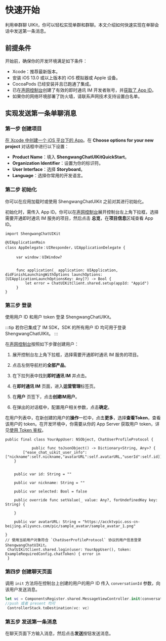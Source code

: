 # 快速开始

<Toc />

利用单群聊 UIKit，你可以轻松实现单群和群聊。本文介绍如何快速实现在单聊会话中发送第一条消息。

## 前提条件

开始前，确保你的开发环境满足如下条件：

- Xcode：推荐最新版本。
- 安装 iOS 13.0 或以上版本的 iOS 模拟器或 Apple 设备。
- CocoaPods 已经安装并且已跑通了集成。
- 已在[声网控制台](https://console.shengwang.cn/overview)创建了有效的即时通讯 IM 开发者账号，并[获取了 App ID](/document/android/enable_im.html#_3-获取-app-id)。
- 如果你的网络环境部署了防火墙，请联系声网技术支持设置白名单。

## 实现发送第一条单聊消息

### 第一步 创建项目

[在 Xcode 中创建一个 iOS 平台下的 App](https://developer.apple.com/cn/documentation/xcode/creating_an_xcode_project_for_an_app/)。在 **Choose options for your new project** 对话框中进行以下设置：

- **Product Name**：填入 **ShengwangChatUIKitQuickStart**。
- **Organization Identifier**：设置为你的标识符。
- **User Interface**：选择 **Storyboard**。
- **Language**：选择你常用的开发语言。

### 第二步 初始化

你可以在应用加载时或使用 ShengwangChatUIKit 之前对其进行初始化。

初始化时，需传入 App ID。你可以在[声网控制台](https://console.shengwang.cn/overview)展开控制台左上角下拉框，选择需要开通即时通讯 IM 服务的项目，然后点击 **总览**，在**项目信息**区域查看 App ID。

```
import ShengwangChatUIKit
    
@UIApplicationMain
class AppDelegate：UIResponder，UIApplicationDelegate {

     var window：UIWindow?


     func application(_ application: UIApplication, didFinishLaunchingWithOptions launchOptions: [UIApplicationLaunchOptionsKey: Any]?) -> Bool {
         let error = ChatUIKitClient.shared.setup(appId: "Appid")
     }
}
```

### 第三步 登录

使用用户 ID 和用户 token 登录 ShengwangChatUIKit。

:::tip
若你已集成了 IM SDK，SDK 的所有用户 ID 均可用于登录 ShengwangChatUIKit。
:::

在[声网控制台](https://console.shengwang.cn/overview)按照如下步骤创建用户：

1. 展开控制台左上角下拉框，选择需要开通即时通讯 IM 服务的项目。

2. 点击左侧导航栏的**全部产品**。

3. 在下拉列表中找到**即时通讯 IM** 并点击。

4. 在**即时通讯 IM** 页面，进入**运营管理**标签页。

5. 在**用户** 页签下，点击**创建IM用户**。

6. 在弹出的对话框中，配置用户相关参数，点击**确定**。

在用户列表中，在新创建的用户的**操作**一栏中，点击**更多**，选择**查看Token**，查看该用户的 token。在开发环境中，你需要从你的 App Server 获取用户 token，详见[使用 Token 鉴权](/document/server-side/token_authentication.html)。

```
public final class YourAppUser: NSObject, ChatUserProfileProtocol {

            public func toJsonObject() -> Dictionary<String, Any>? {
        ["ease_chat_uikit_user_info":["nickname":self.nickname,"avatarURL":self.avatarURL,"userId":self.id]]
    }
    
    
    public var id: String = ""
        
    public var nickname: String = ""
        
    public var selected: Bool = false
    
    public override func setValue(_ value: Any?, forUndefinedKey key: String) {
        
    }

    public var avatarURL: String = "https://accktvpic.oss-cn-beijing.aliyuncs.com/pic/sample_avatar/sample_avatar_1.png"

}
// 使用当前用户对象符合 `ChatUserProfileProtocol` 协议的用户信息登录 ShengwangChatUIKit。
 ChatUIKitClient.shared.login(user: YourAppUser(), token: ExampleRequiredConfig.chatToken) { error in 
 }
```

### 第四步 创建聊天页面

调用 `init` 方法将在控制台上创建的用户的用户 ID 传入 `conversationId` 参数，向该用户发送消息。

```swift
let vc = ComponentsRegister.shared.MessageViewController.init(conversationId: <#创建用户的id#>, chatType: .chat)
//push 或者 present 均可
 ControllerStack.toDestination(vc: vc)
```

### 第五步 发送第一条消息

在聊天页面下方输入消息，然后点击**发送**按钮发送消息。

<ImageGallery>
  <ImageItem src="/images/uikit/chatuikit/ios/message_first.png" title="发送第一条消息" />
</ImageGallery>

